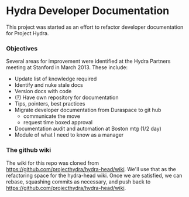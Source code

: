 # Hydra Developer Documentation
This project was started as an effort to refactor developer documentation for Project Hydra.


### Objectives
Several areas for improvement were identified at the Hydra Partners meeting at Stanford in March 2013. These include:

- Update list of knowledge required
- Identify and nuke stale docs
- Version docs with code
- (?) Have own repository for documentation
- Tips, pointers, best practices
- Migrate developer documentation from Duraspace to git hub
  - communicate the move
  - request time boxed approval
- Documentation audit and automation at Boston mtg (1/2 day)
- Module of what I need to know as a manager

### The github wiki
The wiki for this repo was cloned from https://github.com/projecthydra/hydra-head/wiki. We'll use that as the refactoring space for the hydra-head wiki. Once we are satisfied, we can rebase, squashing commits as necessary, and push back to https://github.com/projecthydra/hydra-head/wiki.